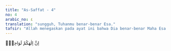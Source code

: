 ```yaml
---
title: "As-Saffat - 4"
no: 4
arabic_no: ٤
translation: "sungguh, Tuhanmu benar-benar Esa."
tafsir: "Allah menegaskan pada ayat ini bahwa Dia benar-benar Maha Esa. Ia tidak berserikat dengan siapa pun dalam menciptakan, memelihara, dan menguasai segala makhluk-Nya. Tuhan yang pantas ditaati dan disembah memang hanya satu, yaitu Allah swt. Dalam Surah al-Ikhlash, jelas Allah menerangkan zat-Nya: huwa Allah ahad, Allah ash-shamad."
---
```


اِنَّ اِلٰهَكُمْ لَوَاحِدٌۗ 
